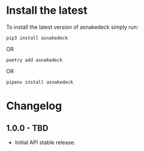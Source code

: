 Install the latest
===================

To install the latest version of asnakedeck simply run:

`pip3 install asnakedeck`

OR

`poetry add asnakedeck`

OR

`pipenv install asnakedeck`


Changelog
=========
## 1.0.0 - TBD
- Initial API stable release.

